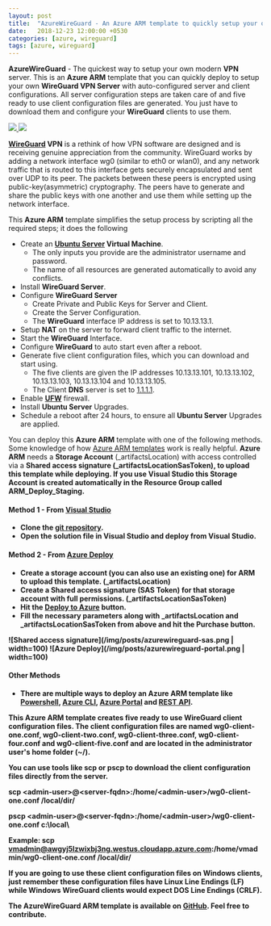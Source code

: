 ```yaml
---
layout: post
title:  "AzureWireGuard - An Azure ARM template to quickly setup your own WireGuard VPN Server."
date:   2018-12-23 12:00:00 +0530
categories: [azure, wireguard]
tags: [azure, wireguard]
---
```


<b>AzureWireGuard</b> - The quickest way to setup your own modern <b>VPN</b> server. This is an <b>Azure ARM</b> template that you can quickly deploy to setup your own <b>WireGuard VPN Server</b> with auto-configured server and client configurations. All server configuration steps are taken care of and five ready to use client configuration files are generated. You just have to download them and configure your <b>WireGuard</b> clients to use them.

<a href="https://portal.azure.com/#create/Microsoft.Template/uri/https%3A%2F%2Fraw.githubusercontent.com%2Fvijayshinva%2FAzureWireGuard%2Fmaster%2FAzureWireGuard%2FLinuxVirtualMachine.json" target="_blank">
    <img src="http://azuredeploy.net/deploybutton.png"/>
</a>
<a href="http://armviz.io/#/?load=https%3A%2F%2Fraw.githubusercontent.com%2Fvijayshinva%2FAzureWireGuard%2Fmaster%2FAzureWireGuard%2FLinuxVirtualMachine.json" target="_blank">
    <img src="http://armviz.io/visualizebutton.png"/>
</a>

<b>[WireGuard][wireguard] VPN</b> is a rethink of how VPN software are designed and is receiving genuine appreciation from the community. WireGuard works by adding a network interface wg0 (similar to eth0 or wlan0), and any network traffic that is routed to this interface gets securely encapsulated and sent over UDP to its peer. The packets between these peers is encrypted using public-key(asymmetric) cryptography. The peers have to generate and share the public keys with one another and use them while setting up the network interface.

This <b>Azure ARM</b> template simplifies the setup process by scripting all the required steps; it does the following 
- Create an <b>[Ubuntu Server][ubuntu] Virtual Machine</b>.
    - The only inputs you provide are the administrator username and password.
    - The name of all resources are generated automatically to avoid any conflicts.
- Install <b>WireGuard Server</b>.
- Configure <b>WireGuard Server</b>
    - Create Private and Public Keys for Server and Client.
    - Create the Server Configuration.
    - The <b>WireGuard</b> interface IP address is set to 10.13.13.1.
- Setup <b>NAT</b> on the server to forward client traffic to the internet.
- Start the <b>WireGuard</b> Interface.
- Configure <b>WireGuard</b> to auto start even after a reboot.
- Generate five client configuration files, which you can download and start using. 
    - The five clients are given the IP addresses 10.13.13.101, 10.13.13.102, 10.13.13.103, 10.13.13.104 and 10.13.13.105.
    - The Client <b>DNS</b> server is set to [1.1.1.1][dns].
- Enable <b>[UFW][ufw]</b> firewall.
- Install <b>Ubuntu Server</b> Upgrades.
- Schedule a reboot after 24 hours, to ensure all <b>Ubuntu Server</b> Upgrades are applied.

You can deploy this <b>Azure ARM</b> template with one of the following methods. Some knowledge of how [Azure ARM templates][azure-arm] work is really helpful. <b>Azure ARM</b> needs a <b>Storage Account</b> (_artifactsLocation) with access controlled via a <b>Shared access signature<b> (_artifactsLocationSasToken), to upload this template while deploying. If you use <b>Visual Studio</b> this <b>Storage Account</b> is created automatically in the <b>Resource Group</b> called <b>ARM_Deploy_Staging</b>.

#### Method 1 - From [Visual Studio][vs]
- Clone the [git repository][git-repo].
- Open the solution file in <b>Visual Studio</b> and deploy from <b>Visual Studio</b>.

#### Method 2 - From [Azure Deploy][azure-deploy]
- Create a storage account (you can also use an existing one) for ARM to upload this template. (_artifactsLocation)
- Create a Shared access signature (SAS Token) for that storage account with full permissions. (_artifactsLocationSasToken)
- Hit the <b>[Deploy to Azure][azure-deploy-awg]</b> button. 
- Fill the necessary parameters along with _artifactsLocation and _artifactsLocationSasToken from above and hit the Purchase button.

![Shared access signature](/img/posts/azurewireguard-sas.png | width=100)
![Azure Deploy](/img/posts/azurewireguard-portal.png | width=100)

#### Other Methods
- There are multiple ways to deploy an <b>Azure ARM</b> template like  [Powershell][azure-ps], [Azure CLI][azure-cli], [Azure Portal][azure-portal] and [REST API][azure-rest].

This <b>Azure ARM</b> template creates five ready to use <b>WireGuard</b> client configuration files. The client configuration files are named wg0-client-one.conf, wg0-client-two.conf, wg0-client-three.conf, wg0-client-four.conf and wg0-client-five.conf and are located in the administrator user's home folder (~/).

You can use tools like <b>scp</b> or <b>pscp</b> to download the client configuration files directly from the server.
    
  scp &lt;admin-user&gt;@&lt;server-fqdn&gt;:/home/&lt;admin-user&gt;/wg0-client-one.conf /local/dir/
    
  pscp &lt;admin-user&gt;@&lt;server-fqdn&gt;:/home/&lt;admin-user&gt;/wg0-client-one.conf c:\local\

  Example: scp vmadmin@awgyj5lzwixbj3ng.westus.cloudapp.azure.com:/home/vmadmin/wg0-client-one.conf /local/dir/

If you are going to use these client configuration files on <b>Windows</b> clients, just remember these configuration files have <b>Linux</b> Line Endings <b>(LF)</b> while Windows WireGuard clients would expect <b>DOS</b> Line Endings <b>(CRLF)</b>.

The <b>AzureWireGuard</b> <b>ARM</b> template is available on <b>[GitHub][azurewireguard]</b>. Feel free to contribute.

[azure-arm]: https://docs.microsoft.com/en-us/azure/azure-resource-manager/
[wireguard]: https://www.wireguard.com/
[dns]: https://1.1.1.1/
[ubuntu]: https://www.ubuntu.com/server
[azure-portal]: https://portal.azure.com
[vs]: https://visualstudio.microsoft.com/vs/community/
[git-repo]: https://github.com/vijayshinva/AzureWireGuard
[azure-ps]: https://docs.microsoft.com/en-us/azure/azure-resource-manager/resource-group-template-deploy
[azure-cli]: https://docs.microsoft.com/en-us/azure/azure-resource-manager/resource-group-template-deploy-cli
[azure-rest]: https://docs.microsoft.com/en-us/azure/azure-resource-manager/resource-group-template-deploy-rest
[azure-deploy]: azuredeploy.net
[azure-portal]: https://docs.microsoft.com/en-us/azure/azure-resource-manager/resource-group-template-deploy-portal
[azure-deploy-awg]: https://portal.azure.com/#create/Microsoft.Template/uri/https%3A%2F%2Fraw.githubusercontent.com%2Fvijayshinva%2FAzureWireGuard%2Fmaster%2FAzureWireGuard%2FLinuxVirtualMachine.json
[azure-rg]: https://docs.microsoft.com/en-us/azure/azure-resource-manager/resource-group-overview#resource-groups
[ufw]: https://help.ubuntu.com/community/UFW
[azurewireguard]: https://github.com/vijayshinva/AzureWireGuard